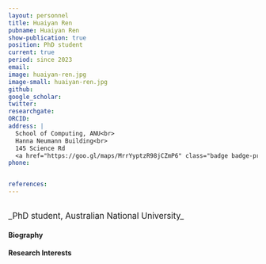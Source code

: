 ```yaml
---
layout: personnel
title: Huaiyan Ren
pubname: Huaiyan Ren
show-publication: true
position: PhD student
current: true
period: since 2023
email: 
image: huaiyan-ren.jpg
image-small: huaiyan-ren.jpg
github:
google_scholar: 
twitter: 
researchgate: 
ORCID: 
address: |
  School of Computing, ANU<br>
  Hanna Neumann Building<br>
  145 Science Rd
  <a href="https://goo.gl/maps/MrrYyptzR98jCZmP6" class="badge badge-primary"><i class="fa fa-map-marker"></i> map</a><br>
phone: 


references:
---
```

<br>
<big>_PhD student, Australian National University_</big>


#### Biography


#### Research Interests

 


